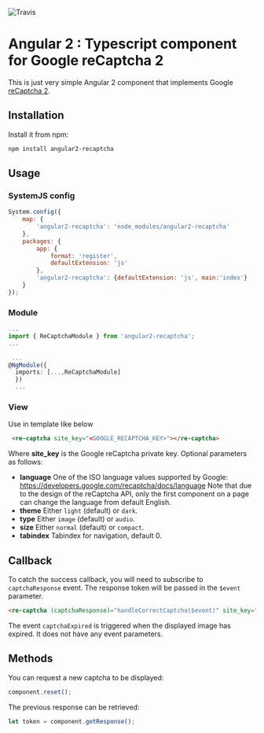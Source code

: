![Travis](https://travis-ci.org/xmaestro/angular2-recaptcha.svg?branch=master)

# Angular 2 : Typescript component for Google reCaptcha 2

This is just very simple Angular 2 component that implements Google [reCaptcha 2](https://www.google.com/recaptcha/intro/index.html).

Installation
--------------------------------------

Install it from npm:

```bash
npm install angular2-recaptcha
```

Usage
--------------------------------------

### SystemJS config

```js
System.config({
    map: {
        'angular2-recaptcha': 'node_modules/angular2-recaptcha'
    },
    packages: {
        app: {
            format: 'register',
            defaultExtension: 'js'
        },
        'angular2-recaptcha': {defaultExtension: 'js', main:'index'}
    }
});
```

### Module

```typescript
...
import { ReCaptchaModule } from 'angular2-recaptcha';
...
```

```typescript
 ...
@NgModule({
  imports: [...,ReCaptchaModule]
  })
  ...
```

### View

Use in template like below

```html
 <re-captcha site_key="<GOOGLE_RECAPTCHA_KEY>"></re-captcha>
```

Where **site_key** is the Google reCaptcha private key. Optional parameters as follows:
 * **language** One of the ISO language values supported by Google: https://developers.google.com/recaptcha/docs/language Note that due to the design of the reCaptcha API, only the first component on a page can change the language from default English.
 * **theme** Either `light` (default) or `dark`.
 * **type** Either `image` (default) or `audio`.
 * **size** Either `normal` (default) or `compact`.
 * **tabindex** Tabindex for navigation, default 0.
   
   

## Callback

To catch the success callback, you will need to subscribe to `captchaResponse` event. The response token will be passed in the `$event` parameter.

```html
<re-captcha (captchaResponse)="handleCorrectCaptcha($event)" site_key="<GOOGLE_RECAPTCHA_KEY>"></re-captcha>
```

The event `captchaExpired` is triggered when the displayed image has expired. It does not have any event parameters.

## Methods

You can request a new captcha to be displayed:
```typescript
component.reset();
```

The previous response can be retrieved:
```typescript
let token = component.getResponse();
```

